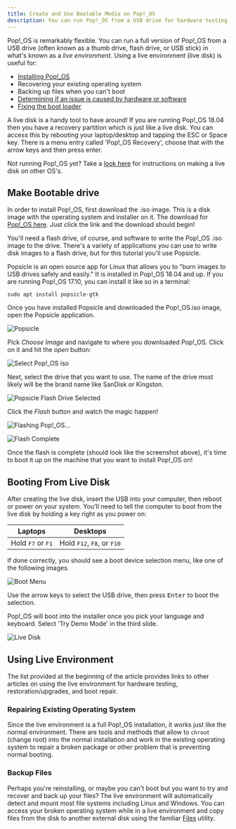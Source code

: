 ```yaml
---
title: Create and Use Bootable Media on Pop!_OS
description: You can run Pop!_OS from a USB drive for hardware testing, recovery, and installation/re-installation.
---
```


Pop!_OS is remarkably flexible. You can run a full version of Pop!_OS from a USB drive (often known as a thumb drive, flash drive, or USB stick) in what's known as a *live environment*. Using a live environment (live disk) is useful for:

- [Installing Pop!_OS](https://support.system76.com/articles/install-pop/)
- Recovering your existing operating system
- Backing up files when you can't boot
- [Determining if an issue is caused by hardware or software](https://support.system76.com/articles/hardware-failure/)
- [Fixing the boot loader](https://support.system76.com/articles/bootloader/)

A live disk is a handy tool to have around! If you are running Pop!_OS 18.04 then you have a recovery partition which is just like a live disk. You can access this by rebooting your laptop/desktop and tapping the ESC or Space key. There is a menu entry called 'Pop!_OS Recovery', choose that with the arrow keys and then press enter.

Not running Pop!_OS yet? Take a [look here](https://support.system76.com/articles/live-disk/) for instructions on making a live disk on other OS's.

## Make Bootable drive

In order to install Pop!_OS, first download the .iso image. This is a disk image with the operating system and installer on it. The download for [Pop!_OS here](http://pop.system76.com). Just click the link and the download should begin!

You'll need a flash drive, of course, and software to write the Pop!_OS .iso image to the drive. There's a variety of applications you can use to write disk images to a flash drive, but for this tutorial you'll use Popsicle.

Popsicle is an open source app for Linux that allows you to "burn images to USB drives safely and easily." It is installed in Pop!_OS 18.04 and up. If you are running Pop!_OS 17.10, you can install it like so in a terminal:

```
sudo apt install popsicle-gtk
```

Once you have installed Popsicle and downloaded the Pop!_OS.iso image, open the Popsicle application.

![Popsicle](/images/pop-live-disk/popsicle.png)

Pick *Choose Image* and navigate to where you downloaded Pop!_OS. Click on it and hit the *open* button:

![Select Pop!_OS iso](/images/pop-live-disk/popsicle-image-selection.png)

Next, select the drive that you want to use. The name of the drive most likely will be the brand name like SanDisk or Kingston.

![Popsicle Flash Drive Selected](/images/pop-live-disk/popsicle-drive-selection.png)

Click the *Flash* button and watch the magic happen!

![Flashing Pop!_OS...](/images/pop-live-disk/popsicle-progress.png)
  
![Flash Complete](/images/pop-live-disk/popsicle-finished.png)

Once the flash is complete (should look like the screenshot above), it's time to boot it up on the machine that you want to install Pop!_OS on!

## Booting From Live Disk

After creating the live disk, insert the USB into your computer, then reboot or power on your system. You'll need to tell the computer to boot from the live disk by holding a key right as you power on:

Laptops                             | Desktops
----------------------------------- | ------------------------------------
Hold <kbd>F7</kbd> or <kbd>F1</kbd> | Hold <kbd>F12</kbd>, <kbd>F8</kbd>, or <kbd>F10</kbd>

If done correctly, you should see a boot device selection menu, like one of the following images.

![Boot Menu](/images/pop-live-disk/boot-menu.jpg)

Use the arrow keys to select the USB drive, then press <kbd>Enter</kbd> to boot the selection.  

Pop!_OS will boot into the installer once you pick your language and keyboard. Select 'Try Demo Mode' in the third slide.

![Live Disk](/images/pop-live-disk/live-desktop.png)

## Using Live Environment

The list provided at the beginning of the article provides links to other articles on using the live environment for hardware testing, restoration/upgrades, and boot repair.

### Repairing Existing Operating System

Since the live environment is a full Pop!_OS installation, it works just like the normal environment. There are tools and methods that allow to `chroot` (change root) into the normal installation and work in the existing operating system to repair a broken package or other problem that is preventing normal booting.

### Backup Files

Perhaps you're reinstalling, or maybe you can't boot but you want to try and recover and back up your files? The live environment will automatically detect and mount most file systems including Linux and Windows. You can access your broken operating system while in a live environment and copy files from the disk to another external disk using the familiar <u>Files</u> utility.
